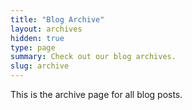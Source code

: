 ```yaml
---
title: "Blog Archive"
layout: archives
hidden: true
type: page
summary: Check out our blog archives.
slug: archive
---
```


This is the archive page for all blog posts.
